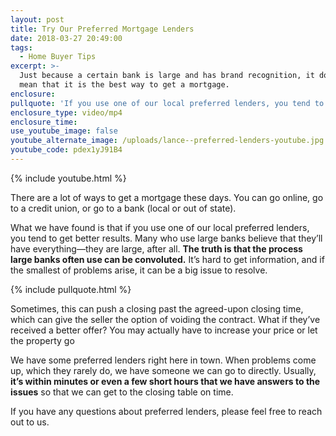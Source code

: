 ```yaml
---
layout: post
title: Try Our Preferred Mortgage Lenders
date: 2018-03-27 20:49:00
tags:
  - Home Buyer Tips
excerpt: >-
  Just because a certain bank is large and has brand recognition, it doesn’t
  mean that it is the best way to get a mortgage.
enclosure:
pullquote: 'If you use one of our local preferred lenders, you tend to get better results.'
enclosure_type: video/mp4
enclosure_time:
use_youtube_image: false
youtube_alternate_image: /uploads/lance--preferred-lenders-youtube.jpg
youtube_code: pdex1yJ91B4
---
```


{% include youtube.html %}

There are a lot of ways to get a mortgage these days. You can go online, go to a credit union, or go to a bank (local or out of state).

What we have found is that if you use one of our local preferred lenders, you tend to get better results. Many who use large banks believe that they’ll have everything—they are large, after all. **The truth is that the process large banks often use can be convoluted.** It’s hard to get information, and if the smallest of problems arise, it can be a big issue to resolve.

{% include pullquote.html %}

Sometimes, this can push a closing past the agreed-upon closing time, which can give the seller the option of voiding the contract. What if they’ve received a better offer? You may actually have to increase your price or let the property go

We have some preferred lenders right here in town. When problems come up, which they rarely do, we have someone we can go to directly. Usually, **it’s within minutes or even a few short hours that we have answers to the issues** so that we can get to the closing table on time.

If you have any questions about preferred lenders, please feel free to reach out to us.